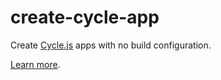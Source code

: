 
# create-cycle-app

Create [Cycle.js](https://cycle.js.org/) apps with no build configuration.

[Learn more](https://github.com/cyclejs-community/create-cycle-app).
